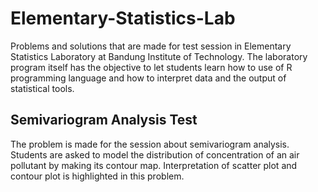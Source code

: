 # Elementary-Statistics-Lab
Problems and solutions that are made for test session in Elementary Statistics Laboratory at Bandung Institute of Technology.
The laboratory program itself has the objective to let students learn how to use of R programming language and how to interpret data and the output of statistical tools.
## Semivariogram Analysis Test
The problem is made for the session about semivariogram analysis. Students are asked to model the distribution of concentration of an air pollutant by making its contour map. Interpretation of scatter plot and contour plot is highlighted in this problem.
